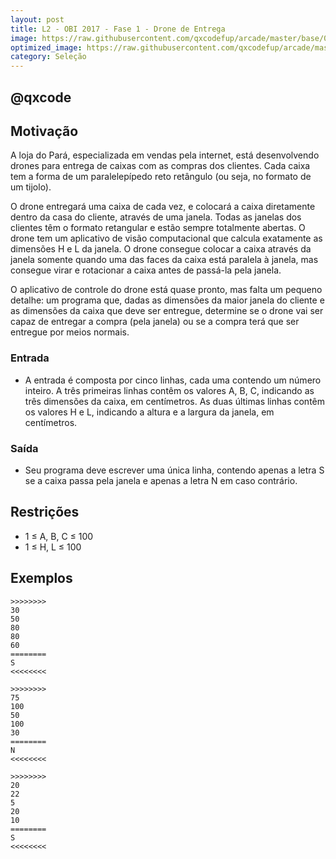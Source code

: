 ```yaml
---
layout: post
title: L2 - OBI 2017 - Fase 1 - Drone de Entrega
image: https://raw.githubusercontent.com/qxcodefup/arcade/master/base/035/__capa.jpg
optimized_image: https://raw.githubusercontent.com/qxcodefup/arcade/master/base/.thumb/035/Readme.jpg
category: Seleção
---
```

<!-- DON'T EDIT THIS FILE, GENERATED BY SCRIPT -->
<!-- DON'T EDIT THIS FILE, GENERATED BY SCRIPT -->
<!-- DON'T EDIT THIS FILE, GENERATED BY SCRIPT -->
<!-- DON'T EDIT THIS FILE, GENERATED BY SCRIPT -->
<!-- DON'T EDIT THIS FILE, GENERATED BY SCRIPT -->
## @qxcode



## Motivação

A loja do Pará, especializada em vendas pela internet, está desenvolvendo drones para entrega de caixas com as compras dos clientes. Cada caixa tem a forma de um paralelepípedo reto retângulo (ou seja, no formato de um tijolo).

O drone entregará uma caixa de cada vez, e colocará a caixa diretamente dentro da casa do cliente, através de uma janela. Todas as janelas dos clientes têm o formato retangular e estão sempre totalmente abertas. O drone tem um aplicativo de visão computacional que calcula exatamente as dimensões H e L da janela. O drone consegue colocar a caixa através da janela somente quando uma das faces da caixa está paralela à janela, mas consegue virar e rotacionar a caixa antes de passá-la pela janela.

O aplicativo de controle do drone está quase pronto, mas falta um pequeno detalhe: um programa que, dadas as dimensões da maior janela do cliente e as dimensões da caixa que deve ser entregue, determine se o drone vai ser capaz de entregar a compra (pela janela) ou se a compra terá que ser entregue por meios normais.

### Entrada

- A entrada é composta por cinco linhas, cada uma contendo um número inteiro. A três primeiras linhas contêm os valores A, B, C, indicando as três dimensões da caixa, em centímetros. As duas últimas linhas contêm os valores H e L, indicando a altura e a largura da janela, em centímetros.

### Saída

- Seu programa deve escrever uma única linha, contendo apenas a letra S se a caixa passa pela janela e apenas a letra N em caso contrário.

## Restrições

* 1 ≤ A, B, C ≤ 100
* 1 ≤ H, L ≤ 100

## Exemplos

```
>>>>>>>>
30
50
80
80
60
========
S
<<<<<<<<

>>>>>>>>
75
100
50
100
30
========
N
<<<<<<<<

>>>>>>>>
20
22
5
20
10
========
S
<<<<<<<<
```

